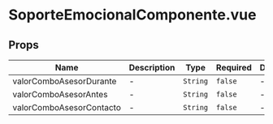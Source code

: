 # SoporteEmocionalComponente.vue

## Props

<!-- @vuese:SoporteEmocionalComponente.vue:props:start -->
|Name|Description|Type|Required|Default|
|---|---|---|---|---|
|valorComboAsesorDurante|-|`String`|`false`|-|
|valorComboAsesorAntes|-|`String`|`false`|-|
|valorComboAsesorContacto|-|`String`|`false`|-|

<!-- @vuese:SoporteEmocionalComponente.vue:props:end -->


